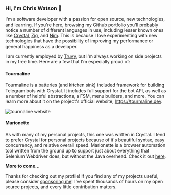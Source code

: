 ### Hi, I'm Chris Watson 👋

I'm a software developer with a passion for open source, new technologies, and learning. If you're here, browsing my Github portfolio you'll probably notice a number of different languages in use, including lesser known ones like [Crystal](https://crystal-lang.org), [Zig](https://ziglang.org), and [Nim](https://nim-lang.org). This is because I love experimenting with new technologies that have the possibility of improving my performance or general happiness as a developer.

I am currently employed by [Truvy](https://truvy.com), but I'm always working on side projects in my free time. Here are a few that I'm especially proud of:

#### Tourmaline

Tourmaline is a batteries (and kitchen sink) included framework for building Telegram bots with Crystal. It includes full support for the bot API, as well as a number of helpful abstractions, a FSM, menu builders, and more. You can learn more about it on the project's official website, https://tourmaline.dev.

![tourmaline website](./images/tourmaline-website.png)

#### Marionette

As with many of my personal projects, this one was written in Crystal. I tend to prefer Crystal for personal projects because of it's beautiful syntax, easy concurrency, and relative overall speed. Marionette is a browser automation tool written from the ground up to support just about everything that Selenium Webdriver does, but without the Java overhead. Check it out [here](https://github.com/watzon/marionette).

**More to come...**

Thanks for checking out my profile! If you find any of my projects useful, please consider [sponsoring me](https://github.com/sponsors/watzon)! I've spent thousands of hours on my open source projects, and every little contribution matters.

<!--
**watzon/watzon** is a ✨ _special_ ✨ repository because its `README.md` (this file) appears on your GitHub profile.

Here are some ideas to get you started:

- 🔭 I’m currently working on ...
- 🌱 I’m currently learning ...
- 👯 I’m looking to collaborate on ...
- 🤔 I’m looking for help with ...
- 💬 Ask me about ...
- 📫 How to reach me: ...
- 😄 Pronouns: ...
- ⚡ Fun fact: ...
-->
